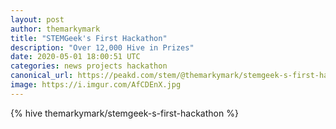 ```yaml
---
layout: post
author: themarkymark
title: "STEMGeek's First Hackathon"
description: "Over 12,000 Hive in Prizes"
date: 2020-05-01 18:00:51 UTC
categories: news projects hackathon
canonical_url: https://peakd.com/stem/@themarkymark/stemgeek-s-first-hackathon
image: https://i.imgur.com/AfCDEnX.jpg
---
```

{% hive themarkymark/stemgeek-s-first-hackathon %}
